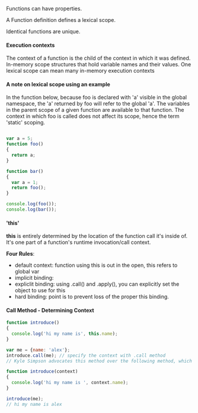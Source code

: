Functions can have properties.

A Function definition defines a lexical scope.

Identical functions are unique.


#### Execution contexts
The context of a function is the child of the context in which it was defined.
In-memory scope structures that hold variable names and their values.
One lexical scope can mean many in-memory execution contexts

#### A note on lexical scope using an example


In the function below, because foo is declared with 'a' visible in the global namespace, the 'a' returned by foo will refer to the global 'a'.  The variables in the parent scope of a given function are available to that function.  The context in which foo is called does not affect its scope, hence the term 'static' scoping.


```javascript

var a = 5;
function foo()
{
  return a;
}

function bar()
{
  var a = 1;
  return foo();
}

console.log(foo());
console.log(bar());

```

#### 'this' 

**this** is entirely determined by the location of the function call it's inside of.
It's one part of a function's runtime invocation/call context.

**Four Rules**:
+ default context: function using this is out in the open, this refers to global var
+ implicit binding:
+ expliclit binding: using .call() and .apply(), you can explicitly set the object to use for this
+ hard binding: point is to prevent loss of the proper this binding.

#### Call Method - Determining Context

```javascript
function introduce()
{
  console.log('hi my name is', this.name);
}

var me = {name: 'alex'};
introduce.call(me); // specify the context with .call method
// Kyle Simpson advocates this method over the following method, which can apparently get messy because you are passing in a context variable explicitly

function introduce(context)
{
  console.log('hi my name is ', context.name);
}

introduce(me);
// hi my name is alex
```

